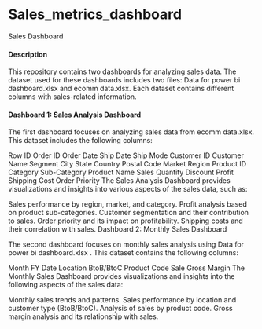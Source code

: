 # Sales_metrics_dashboard
Sales Dashboard

#### Description
This repository contains two dashboards for analyzing sales data. The dataset used for these dashboards includes two files: Data for power bi dashboard.xlsx and ecomm data.xlsx. Each dataset contains different columns with sales-related information.

#### Dashboard 1: Sales Analysis Dashboard
The first dashboard focuses on analyzing sales data from ecomm data.xlsx. This dataset includes the following columns:

Row ID
Order ID
Order Date
Ship Date
Ship Mode
Customer ID
Customer Name
Segment
City
State
Country
Postal Code
Market
Region
Product ID
Category
Sub-Category
Product Name
Sales
Quantity
Discount
Profit
Shipping Cost
Order Priority
The Sales Analysis Dashboard provides visualizations and insights into various aspects of the sales data, such as:

Sales performance by region, market, and category.
Profit analysis based on product sub-categories.
Customer segmentation and their contribution to sales.
Order priority and its impact on profitability.
Shipping costs and their correlation with sales.
Dashboard 2: Monthly Sales Dashboard

The second dashboard focuses on monthly sales analysis using Data for power bi dashboard.xlsx . This dataset contains the following columns:

Month
FY
Date
Location
BtoB/BtoC
Product Code
Sale
Gross Margin
The Monthly Sales Dashboard provides visualizations and insights into the following aspects of the sales data:

Monthly sales trends and patterns.
Sales performance by location and customer type (BtoB/BtoC).
Analysis of sales by product code.
Gross margin analysis and its relationship with sales.
